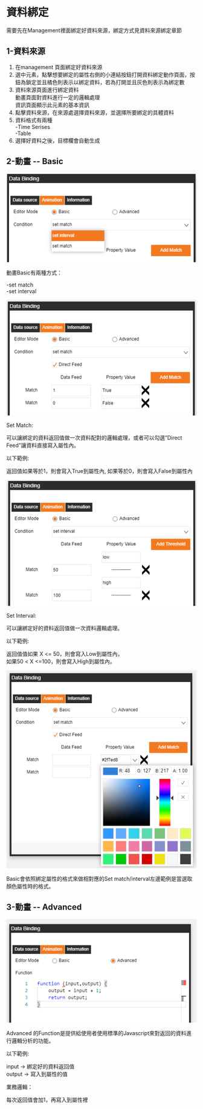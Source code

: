 # 資料綁定

需要先在Management裡面綁定好資料來源，綁定方式見資料來源綁定章節

## 1-資料來源

1. 在management 頁面綁定好資料來源
2. 選中元素，點擊想要綁定的屬性右側的小連結按鈕打開資料綁定動作頁面，按鈕為鎖定並且橘色則表示以綁定資料，若為打開並且灰色則表示為綁定數  
3. 資料來源頁面進行綁定資料     
動畫頁面對資料進行一定的邏輯處理     
資訊頁面顯示此元素的基本資訊  
4. 點擊資料來源，在來源處選擇資料來源，並選擇所要綁定的具體資料  
5. 資料格式有兩種          
-Time Serises          
-Table  
6. 選擇好資料之後，目標欄會自動生成



## 2-動畫 -- Basic

![动画Basicv2.png](d_01.png)   

 動畫Basic有兩種方式：     
      
-set match           
-set interval  

![setMatchv2.png](d_02.png)  

Set Match:      
 
可以讓綁定的資料返回值做一次資料配對的邏輯處理，或者可以勾選”Direct Feed”讓資料直接寫入屬性內。  

以下範例:  

返回值如果等於1，則會寫入True到屬性內, 如果等於0，則會寫入False到屬性內  

![setIntervalv2.png](d_03.png)  

Set Interval:     
  
可以讓綁定好的資料返回值做一次資料邏輯處理。  

以下範例:     

返回值值如果 X <= 50，則會寫入Low到屬性內，  
如果50 < X <=100，則會寫入High到屬性內。  


![绑定颜色属性v2.png](d_04.png)  



Basic會依照綁定屬性的格式來做相對應的Set match/interval左邊範例是當選取顏色屬性時的格式。  



## 3-動畫 -- Advanced

![动画Advancedv2.png](d_05.png)  

Advanced 的Function是提供給使用者使用標準的Javascript來對返回的資料進行邏輯分析的功能。  

以下範例:  

input -> 綁定好的資料返回值       
output -> 寫入到屬性的值     

業務邏輯：  

每次返回值會加1，再寫入到屬性裡  
